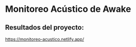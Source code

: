 # Monitoreo Acústico de Awake

## Resultados del proyecto:

https://monitoreo-acustico.netlify.app/
